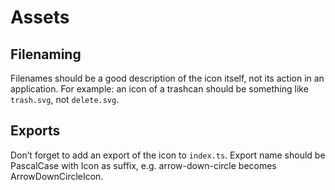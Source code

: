 # Assets
## Filenaming
Filenames should be a good description of the icon itself, not its action in an application. 
For example: an icon of a trashcan should be something like `trash.svg`, not `delete.svg`.

## Exports
Don’t forget to add an export of the icon to `index.ts`. Export name should be PascalCase with Icon as suffix, 
e.g. arrow-down-circle becomes ArrowDownCircleIcon.